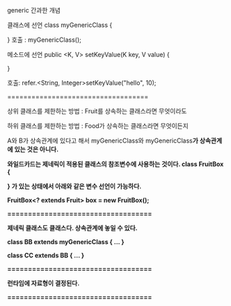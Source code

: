 generic 간과한 개념

클래스에 선언
class myGenericClass<T> {

}
호출 : myGenericClass<String>();

메소드에 선언
public <K, V> setKeyValue(K key, V value) {

}

호출: refer.<String, Integer>setKeyValue("hello", 10);

===================================

상위 클래스를 제한하는 방법
<T extends Fruit> : Fruit를 상속하는 클래스라면 무엇이라도

하위 클래스를 제한하는 방법
<T super Food> : Food가 상속하는 클래스라면 무엇이든지

A와 B가 상속관계에 있다고 해서
myGenericClass<A>와 myGenericClass<B>가 상속관계에 있는 것은 아니다.

와일드카드는 제네릭이 적용된 클래스의 참조변수에 사용하는 것이다.
class FruitBox<T> {

}
가 있는 상태에서 아래와 같은 변수 선언이 가능하다.

FruitBox<? extends Fruit> box = new FruitBox<Apple>();

===================================

제네릭 클래스도 클래스다. 상속관계에 놓일 수 있다.

class BB <T> extends myGenericClass<T> {
    ...
}

class CC extends BB<String> {
    ...
}

===================================

런타임에 자료형이 결정된다.

===================================
